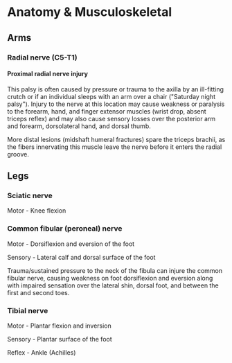 # Anatomy & Musculoskeletal

## Arms

### Radial nerve (C5-T1)

#### Proximal radial nerve injury 

This palsy is often caused by pressure or trauma to the axilla by an ill-fitting crutch or if an individual sleeps with an arm over a chair ("Saturday night palsy"). Injury to the nerve at this location may cause weakness or paralysis to the forearm, hand, and finger extensor muscles (wrist drop, absent triceps reflex) and may also cause sensory losses over the posterior arm and forearm, dorsolateral hand, and dorsal thumb.

More distal lesions (midshaft humeral fractures) spare the triceps brachii, as the fibers innervating this muscle leave the nerve before it enters the radial groove.

## Legs

### Sciatic nerve

Motor - Knee flexion

### Common fibular (peroneal) nerve

Motor - Dorsiflexion and eversion of the foot

Sensory - Lateral calf and dorsal surface of the foot

Trauma/sustained pressure to the neck of the fibula can injure the common fibular nerve, causing weakness on foot dorsiflexion and eversion along with impaired sensation over the lateral shin, dorsal foot, and between the first and second toes.

### Tibial nerve

Motor - Plantar flexion and inversion

Sensory - Plantar surface of the foot

Reflex - Ankle (Achilles)